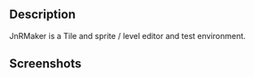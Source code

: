 ## Description
JnRMaker is a Tile and sprite / level editor and test environment.

## Screenshots
<!--- ![alt text](https://github.com/MarkusWende/JnRMaker/blob/master/doc/screen_00.png "Screenshot 00")) -->
